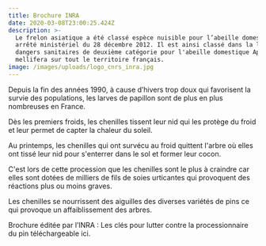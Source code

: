 ```yaml
---
title: Brochure INRA
date: 2020-03-08T23:00:25.424Z
description: >-
  Le frelon asiatique a été classé espèce nuisible pour l’abeille domestique par
  arrêté ministériel du 28 décembre 2012. Il est ainsi classé dans la liste des
  dangers sanitaires de deuxième catégorie pour l'abeille domestique Apis
  mellifera sur tout le territoire français.
image: /images/uploads/logo_cnrs_inra.jpg
---
```

Depuis la fin des années 1990, à cause d’hivers trop doux qui favorisent la survie des populations, les larves de papillon sont de plus en plus nombreuses en France.

Dès les premiers froids, les chenilles tissent leur nid qui les protège du froid et leur permet de capter la chaleur du soleil.

Au printemps, les chenilles qui ont survécu au froid quittent l'arbre où elles ont tissé leur nid pour s'enterrer dans le sol et former leur cocon.

C'est lors de cette procession que les chenilles sont le plus à craindre car elles sont dotées de milliers de fils de soies urticantes qui provoquent des réactions plus ou moins graves.

Les chenilles se nourrissent des aiguilles des diverses variétés de pins ce qui provoque un affaiblissement des arbres.

Brochure éditée par l’INRA : Les clés pour lutter contre la processionnaire du pin téléchargeable ici.